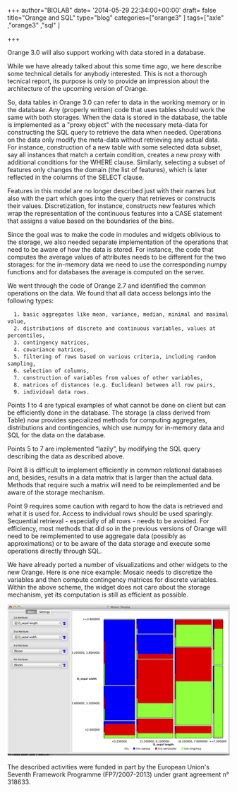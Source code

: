 +++
author="BIOLAB"
date= '2014-05-29 22:34:00+00:00'
draft= false
title="Orange and SQL"
type="blog"
categories=["orange3" ]
tags=["axle" ,"orange3" ,"sql" ]

+++

Orange 3.0 will also support working with data stored in a database.

While we have already talked about this some time ago, we here describe some technical details for anybody interested. This is not a thorough tecnical report, its purpose is only to provide an impression about the architecture of the upcoming version of Orange.

So, data tables in Orange 3.0 can refer to data in the working memory or in the database. Any (properly written) code that uses tables should work the same with both storages. When the data is stored in the database, the table is implemented as a "proxy object" with the necessary meta-data for constructing the SQL query to retrieve the data when needed. Operations on the data only modify the meta-data without retrieving any actual data. For instance, construction of a new table with some selected data subset, say all instances that match a certain condition, creates a new proxy with additional conditions for the WHERE clause. Similarly, selecting a subset of features only changes the domain (the list of features), which is later reflected in the columns of the SELECT clause.

Features in this model are no longer described just with their names but also with the part which goes into the query that retrieves or constructs their values. Discretization, for instance, constructs new features which wrap the representation of the continuous features into a CASE statement that assigns a value based on the boundaries of the bins.

Since the goal was to make the code in modules and widgets oblivious to the storage, we also needed separate implementation of the operations that need to be aware of how the data is stored. For instance, the code that computes the average values of attributes needs to be different for the two storages: for the in-memory data we need to use the corresponding numpy functions and for databases the average is computed on the server.

We went through the code of Orange 2.7 and identified the common operations on the data. We found that all data access belongs into the following types:



	  1. basic aggregates like mean, variance, median, minimal and maximal value,
	  2. distributions of discrete and continuous variables, values at percentiles,
	  3. contingency matrices,
	  4. covariance matrices,
	  5. filtering of rows based on various criteria, including random sampling,
	  6. selection of columns,
	  7. construction of variables from values of other variables,
	  8. matrices of distances (e.g. Euclidean) between all row pairs,
	  9. individual data rows.

Points 1 to 4 are typical examples of what cannot be done on client but can be efficiently done in the database. The storage (a class derived from Table) now provides specialized methods for computing aggregates, distributions and contingencies, which use numpy for in-memory data and SQL for the data on the database.

Points 5 to 7 are implemented “lazily”, by modifying the SQL query describing the data as described above.

Point 8 is difficult to implement efficiently in common relational databases and, besides, results in a data matrix that is larger than the actual data. Methods that require such a matrix will need to be reimplemented and be aware of the storage mechanism.

Point 9 requires some caution with regard to how the data is retrieved and what it is used for. Access to individual rows should be used sparingly. Sequential retrieval - especially of all rows - needs to be avoided. For efficiency, most methods that did so in the previous versions of Orange will need to be reimplemented to use aggregate data (possibly as approximations) or to be aware of the data storage and execute some operations directly through SQL.

We have already ported a number of visualizations and other widgets to the new Orange. Here is one nice example: Mosaic needs to discretize the variables and then compute contingency matrices for discrete variables. Within the above scheme, the widget does not care about the storage mechanism, yet its computation is still as efficient as possible.

![](/images/2014/05/29/mosaic.png__600x408_q95_upscale.png)


The described activities were funded in part by the European Union's Seventh Framework Programme (FP7/2007-2013) under grant agreement n° 318633.
